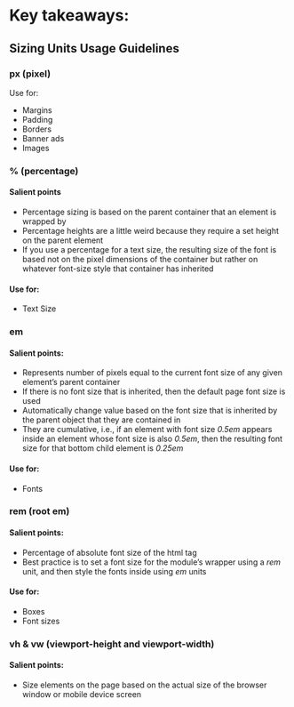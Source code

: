 # Key takeaways:


## Sizing Units Usage Guidelines

### px (pixel)
Use for:
- Margins
- Padding
- Borders
- Banner ads
- Images

### % (percentage)
#### Salient points
- Percentage sizing is based on the parent container that an element is wrapped by
- Percentage heights are a little weird because they require a set height on the parent element
- If you use a percentage for a text size, the resulting size of the font is based not on the pixel dimensions of the container but rather on whatever font-size style that container has inherited
#### Use for:
- Text Size

### em
#### Salient points:
- Represents number of pixels equal to the current font size of any given element’s parent container
- If there is no font size that is inherited, then the default page font size is used
- Automatically change value based on the font size that is inherited by the parent object that they are contained in
- They are cumulative, i.e., if an element with font size *0.5em* appears inside an element whose font size is also *0.5em*, then the resulting font size for that bottom child element is *0.25em*
#### Use for:
- Fonts

### rem (root em)
#### Salient points:
- Percentage of absolute font size of the html tag
- Best practice is to set a font size for the module’s wrapper using a *rem* unit, and then style the fonts inside using *em* units
#### Use for:
- Boxes
- Font sizes

### vh & vw (viewport-height and viewport-width)
#### Salient points:
- Size elements on the page based on the actual size of the browser window or mobile device screen


